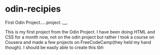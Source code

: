 # odin-recipies
First Odin Project.....project .__.

This is my first project from the Odin Project. I have been doing HTML and CSS for a month now, not on the odin project but rather I took a course on Cousera and made a few projects on FreeCodeCamp(they held my hand though).
I should be easily able to create this tbh